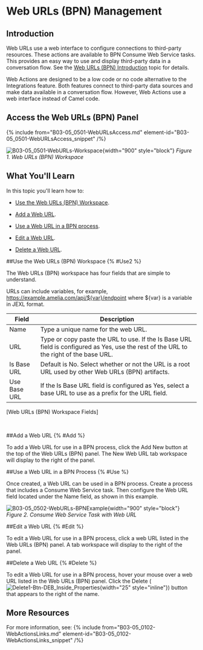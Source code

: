 # Web URLs (BPN) Management

## Introduction

Web URLs use a web interface to configure connections to third-party resources. These actions are available to BPN Consume Web Service tasks. This provides an easy way to use and display third-party data in a conversation flow. See the [Web URLs (BPN) Introduction](B03-05_0501-Web-URLs-Intro.md) topic for details.

Web Actions are designed to be a low code or no code alternative to the Integrations feature. Both features connect to third-party data sources and make data available in a conversation flow. However, Web Actions use a web interface instead of Camel code.

## Access the Web URLs (BPN) Panel

{% include from="B03-05_0501-WebURLsAccess.md" element-id="B03-05_0501-WebURLsAccess_snippet" /%}

![B03-05_0501-WebURLs-Workspace](B03-05_0501-WebURLs-Workspace.png){width="900" style="block"}
*Figure 1. Web URLs (BPN) Workspace*

## What You'll Learn

In this topic you'll learn how to:

* [Use the Web URLs (BPN) Workspace](#Use2).

* [Add a Web URL](#Add).

* [Use a Web URL in a BPN process](#Use).

* [Edit a Web URL](#Edit).

* [Delete a Web URL](#Delete).

##Use the Web URLs (BPN) Workspace {% #Use2 %}

The Web URLs (BPN) workspace has four fields that are simple to understand.

URLs can include variables, for example, https://example.amelia.com/api/${var}/endpoint where ${var} is a variable in JEXL format.

|    Field     |                                                               Description                                                               |
|--------------|-----------------------------------------------------------------------------------------------------------------------------------------|
| Name         | Type a unique name for the web URL.                                                                                                     |
| URL          | Type or copy paste the URL to use. If the Is Base URL field is configured as Yes, use the rest of the URL to the right of the base URL. |
| Is Base URL  | Default is No. Select whether or not the URL is a root URL used by other Web URLs (BPN) artifacts.           |
| Use Base URL | If the Is Base URL field is configured as Yes, select a base URL to use as a prefix for the URL field.                                  |
[Web URLs (BPN) Workspace Fields]

 

##Add a Web URL {% #Add %}

To add a Web URL for use in a BPN process, click the Add New button at the top of the Web URLs (BPN) panel. The New Web URL tab workspace will display to the right of the panel.

##Use a Web URL in a BPN Process {% #Use %}

Once created, a Web URL can be used in a BPN process. Create a process that includes a Consume Web Service task. Then configure the Web URL field located under the Name field, as shown in this example.

![B03-05_0502-WebURLs-BPNExample](B03-05_0502-WebURLs-BPNExample.png){width="900" style="block"}
*Figure 2. Consume Web Service Task with Web URL*

##Edit a Web URL {% #Edit %}

To edit a Web URL for use in a BPN process, click a web URL listed in the Web URLs (BPN) panel. A tab workspace will display to the right of the panel.

##Delete a Web URL {% #Delete %}

To edit a Web URL for use in a BPN process, hover your mouse over a web URL listed in the Web URLs (BPN) panel. Click the Delete ( ![Delete1-Btn-DEB_Inside_Properties](Delete1-Btn-DEB_Inside_Properties.png){width="25" style="inline"}) button that appears to the right of the name.

## More Resources

For more information, see:
{% include from="B03-05_0102-WebActionsLinks.md" element-id="B03-05_0102-WebActionsLinks_snippet" /%}

 

 
